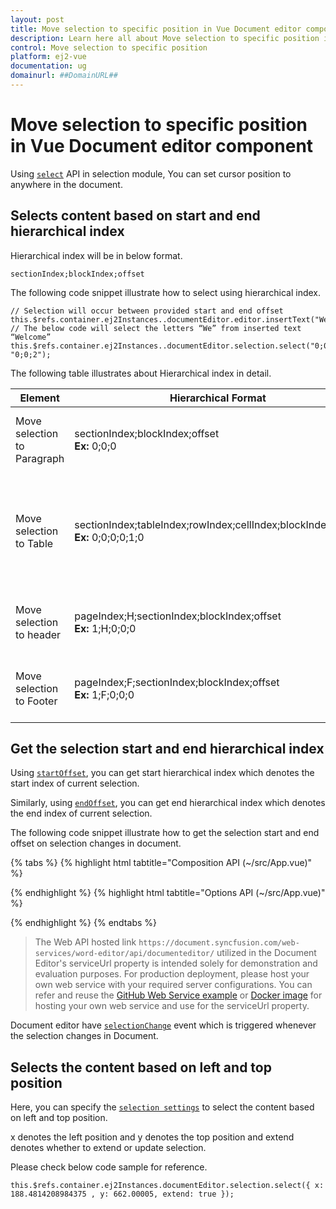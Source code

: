 ```yaml
---
layout: post
title: Move selection to specific position in Vue Document editor component | Syncfusion
description: Learn here all about Move selection to specific position in Syncfusion Vue Document editor component of Syncfusion Essential JS 2 and more.
control: Move selection to specific position 
platform: ej2-vue
documentation: ug
domainurl: ##DomainURL##
---
```


# Move selection to specific position in Vue Document editor component

Using [`select`](https://ej2.syncfusion.com/vue/documentation/api/document-editor/selection/#select) API in selection module, You can set cursor position to anywhere in the document.

## Selects content based on start and end hierarchical index

Hierarchical index will be in below format.

`sectionIndex;blockIndex;offset`

The following code snippet illustrate how to select using hierarchical index.

```
// Selection will occur between provided start and end offset
this.$refs.container.ej2Instances..documentEditor.editor.insertText("Welcome");
// The below code will select the letters “We” from inserted text “Welcome”
this.$refs.container.ej2Instances..documentEditor.selection.select("0;0;0", "0;0;2");
```

The following table illustrates about Hierarchical index in detail.

| Element |Hierarchical Format | Explanation |
|-----------------|-------------|----|
|Move selection to Paragraph |sectionIndex;blockIndex;offset <br>**Ex:** 0;0;0|It moves the cursor to the start of paragraph.|
|Move selection to Table|sectionIndex;tableIndex;rowIndex;cellIndex;blockIndex;offset <br>**Ex:** 0;0;0;0;1;0|It moves the cursor to the second paragraph which is inside first row and cell of table.|
|Move selection to header|pageIndex;H;sectionIndex;blockIndex;offset<br>**Ex:** 1;H;0;0;0|It moves cursor to the header in second page.|
|Move selection to Footer|pageIndex;F;sectionIndex;blockIndex;offset<br>**Ex:** 1;F;0;0;0|It moves cursor to the footer in second page.|

## Get the selection start and end hierarchical index

Using [`startOffset`](https://ej2.syncfusion.com/vue/documentation/api/document-editor/selection/#startoffset), you can get start hierarchical index which denotes the start index of current selection.

Similarly, using [`endOffset`](https://ej2.syncfusion.com/vue/documentation/api/document-editor/selection/#endoffset), you can get end hierarchical index which denotes the end index of current selection.

The following code snippet illustrate how to get the selection start and end offset on selection changes in document.

{% tabs %}
{% highlight html tabtitle="Composition API (~/src/App.vue)" %}

<template>
  <div id="app">
    <ejs-documenteditorcontainer ref="container" :serviceUrl="serviceUrl" height="590px" id="container"
      :enableToolbar="true" v-on:selectionChange="selectionChanged.bind(this)"></ejs-documenteditorcontainer>
  </div>
</template>
<script setup>
import { DocumentEditorContainerComponent as EjsDocumenteditorcontainer, Toolbar } from '@syncfusion/ej2-vue-documenteditor';
import { provide, ref } from 'vue';

const container = ref(null);
const serviceUrl = 'https://document.syncfusion.com/web-services/word-editor/api/documenteditor/';

//Inject require modules.
provide('DocumentEditorContainer', [Toolbar]);

const selectionChanged = function () {
  //Get the start index of current selection
  let startOffset = container.value.ej2Instances.documentEditor.selection.startOffset;
  //Get the end index of current selection
  let endOffset = container.value.ej2Instances.documentEditor.selection.endOffset;
}
</script>

{% endhighlight %}
{% highlight html tabtitle="Options API (~/src/App.vue)" %}

<template>
  <div id="app">
    <ejs-documenteditorcontainer ref="container" :serviceUrl="serviceUrl" height="590px" id="container"
      :enableToolbar="true" v-on:selectionChange="selectionChanged.bind(this)"></ejs-documenteditorcontainer>
  </div>
</template>
<script>
import { DocumentEditorContainerComponent, Toolbar } from '@syncfusion/ej2-vue-documenteditor';

export default {
  components: {
    'ejs-documenteditorcontainer': DocumentEditorContainerComponent
  },
  data() {
    return {
      serviceUrl:
        'https://document.syncfusion.com/web-services/word-editor/api/documenteditor/',
    };
  },
  provide: {
    //Inject require modules.
    DocumentEditorContainer: [Toolbar]
  },
  methods: {
    selectionChanged: function () {
      //Get the start index of current selection
      let startOffset =
        this.$refs.container.ej2Instances.documentEditor.selection.startOffset;
      //Get the end index of current selection
      let endOffset = this.$refs.container.ej2Instances.documentEditor.selection.endOffset;
    }
  }
};
</script>

{% endhighlight %}
{% endtabs %}

> The Web API hosted link `https://document.syncfusion.com/web-services/word-editor/api/documenteditor/` utilized in the Document Editor's serviceUrl property is intended solely for demonstration and evaluation purposes. For production deployment, please host your own web service with your required server configurations. You can refer and reuse the [GitHub Web Service example](https://github.com/SyncfusionExamples/EJ2-DocumentEditor-WebServices) or [Docker image](https://hub.docker.com/r/syncfusion/word-processor-server) for hosting your own web service and use for the serviceUrl property.

Document editor have [`selectionChange`](https://ej2.syncfusion.com/vue/documentation/api/document-editor/#selectionchange) event which is triggered whenever the selection changes in Document.

## Selects the content based on left and top position

Here, you can specify the [`selection settings`](https://ej2.syncfusion.com/vue/documentation/api/document-editor/selectionSettings/) to select the content based on left and top position.

x denotes the left position and y denotes the top position and extend denotes whether to extend or update selection.

Please check below code sample for reference.

```
this.$refs.container.ej2Instances.documentEditor.selection.select({ x: 188.4814208984375 , y: 662.00005, extend: true });
```
